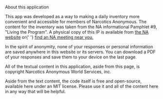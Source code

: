 About this application

This app was developed as a way to making a daily inventory more convenient and accessible for members of Narcotics Anonymous. The content for the inventory was taken from the NA informational Pamphlet #9, "Living the Program". A physical copy of this IP is available
from <a href='https://www.na.org'>the NA website</a> or{' '}
<a href='https://www.na.org/meetingsearch/'> find an NA meeting near you.</a>

In the spirit of anonymity, none of your responses or personal information are saved anywhere in this website or its servers. You can download a PDF of your responses and save them to your device on the last page.

All of the textual content in this application, aside from this page, is copyright Narcotics Anonymous World Services, inc.

Aside from the text content, the code itself is free and open-source, available here under an MIT license. Please use it and all of the content here in any way that will be helpful.
